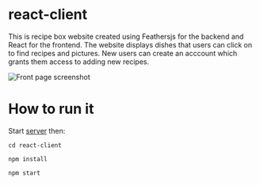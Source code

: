 # react-client

This is recipe box website created using Feathersjs for the backend and React for the frontend. The website displays dishes that users can click on to find recipes and pictures. New users can create an acccount which grants them access to adding new recipes.

![Front page screenshot](http://i.imgur.com/4G6gOAL.png)

# How to run it

Start [server](https://github.com/benawad/feathersj-product-backend) then:



`cd react-client`

`npm install`

`npm start`

